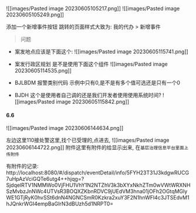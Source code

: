 ![[images/Pasted image 20230605105217.png]]
![[images/Pasted image 20230605105249.png]]

添加一个新增事件按钮
跳转的页面样式大致为:
我的代办 > 新增事件

> 问题

- 案发地点应该是下面这个:
![[images/Pasted image 20230605115741.png]]


- 案发行政区规划 是不是使用下面这个组件
![[images/Pasted image 20230605114535.png]]



- BJLBDM
报警类别代码
示例中只有0,是不是有多个值可选还是只有一个0

- BJDH
这个是使用者自己调的还是我们开发者使用使用系统时间?
![[images/Pasted image 20230605115842.png]]

#### 6.6

![[images/Pasted image 20230606144634.png]]

左边这里110接处警这里,找个已受理的,点进去,
![[images/Pasted image 20230606144722.png]]
附件这里有附件的给显示出来,
在`基层治理信息平台里面上传附件`

有附件的记录:
http://localhost:8080/#/dispatch/eventDetail/info/5FYH23T31J3kdgwRUCG7uHpAzVciGQTe6utg4++hjqg=?SjdqelRTV1NMMWo0VjFHU1VhY1N2NTZhV3k3bXYxNkhZTm0wVWtWRXNHSzMvbzJnNWc4UTVsR3BOQXZKbnRDVC9jUEdVM3hna01jOFh2OGtqMGlyWE1GTjRyK0hvSSt6dnN4NGNCSmR0Kzkra2xuY3F2N1hnWFl4c3JTSEdvM1hJQnkrWGI4empBaGIrN3dBUzh5d1NRPT0=

